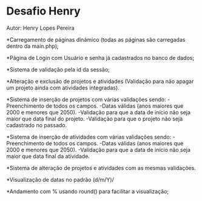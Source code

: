 # Desafio Henry

Autor: Henry Lopes Pereira

*Carregamento de páginas dinámico (todas as páginas são carregadas dentro da main.php);

*Página de Login com Usuário e senha já cadastrados no banco de dados;

*Sistema de validação pela id da sessão;

*Alteração e exclusão de projetos e atividades (Validação para não apagar um projeto ainda com atividades integradas).


*Sistema de inserção de projetos com várias validações sendo:
-Preenchimento de todos os campos.
-Datas válidas (anos maiores que 2000 e menores que 2050).
-Validação para que a data de início não seja maior que data final do projeto.
-Validação para que o projeto não seja cadastrado no passado.



*Sistema de inserção de atividades com várias validações sendo:
-Preenchimento de todos os campos.
-Datas válidas (anos maiores que 2000 e menores que 2050).
-Validação para que a data de início não seja maior que data final da atividade.


*Sistema de alteração de projetos e atividades com as mesmas validações.

*Visualização de datas no padrão (d/m/Y)/

*Andamento com % usando round() para facilitar a visualização;
